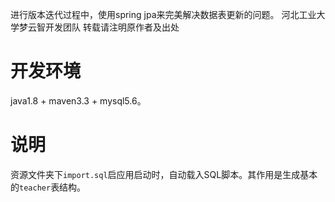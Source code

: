 进行版本迭代过程中，使用spring jpa来完美解决数据表更新的问题。
河北工业大学梦云智开发团队 转载请注明原作者及出处

# 开发环境
java1.8 + maven3.3 + mysql5.6。



# 说明
资源文件夹下`import.sql`启应用启动时，自动载入SQL脚本。其作用是生成基本的`teacher`表结构。

